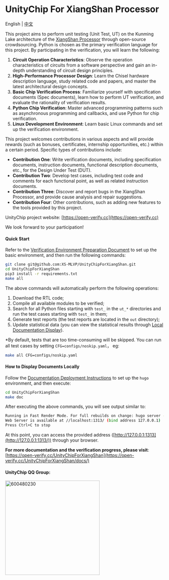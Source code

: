 # UnityChip For XiangShan Processor

English | [中文](/README.zh.md)

This project aims to perform unit testing (Unit Test, UT) on the Kunming Lake architecture of the [XiangShan Processor](https://github.com/OpenXiangShan/XiangShan) through open-source crowdsourcing. Python is chosen as the primary verification language for this project. By participating in the verification, you will learn the following:

1. **Circuit Operation Characteristics**: Observe the operation characteristics of circuits from a software perspective and gain an in-depth understanding of circuit design principles.
2. **High-Performance Processor Design**: Learn the Chisel hardware description language, study related code and papers, and master the latest architectural design concepts.
3. **Basic Chip Verification Process**: Familiarize yourself with specification documents (Spec documents), learn how to perform UT verification, and evaluate the rationality of verification results.
4. **Python Chip Verification**: Master advanced programming patterns such as asynchronous programming and callbacks, and use Python for chip verification.
5. **Linux Development Environment**: Learn basic Linux commands and set up the verification environment.

This project welcomes contributions in various aspects and will provide rewards (such as bonuses, certificates, internship opportunities, etc.) within a certain period. Specific types of contributions include:

- **Contribution One**: Write verification documents, including specification documents, instruction documents, functional description documents, etc., for the Design Under Test (DUT).
- **Contribution Two**: Develop test cases, including test code and comments for each functional point, as well as related instruction documents.
- **Contribution Three**: Discover and report bugs in the XiangShan Processor, and provide cause analysis and repair suggestions.
- **Contribution Four**: Other contributions, such as adding new features to the tools provided by this project.

UnityChip project website: [https://open-verify.cc](https://open-verify.cc)

We look forward to your participation!

#### Quick Start

Refer to the [Verification Environment Preparation Document](https://open-verify.cc/UnityChipForXiangShan/docs/01_verfiy_env/) to set up the basic environment, and then run the following commands:

```bash
git clone git@github.com:XS-MLVP/UnityChipForXiangShan.git
cd UnityChipForXiangShan
pip3 install -r requirements.txt
make all
```

The above commands will automatically perform the following operations:

1. Download the RTL code;
1. Compile all available modules to be verified;
1. Search for all Python files starting with `test_` in the `ut_*` directories and run the test cases starting with `test_` in them;
1. Generate test reports (the test reports are located in the `out` directory);
1. Update statistical data (you can view the statistical results through [Local Documentation Display](#how-to-display-documents-locally)).


*By default, tests that are too time-consuming will be skipped. You can run all test cases by setting `CFG=configs/noskip.yaml`， eg:

```bash
make all CFG=configs/noskip.yaml
```

#### How to Display Documents Locally

Follow the [Documentation Deployment Instructions](https://github.com/XS-MLVP/UnityChipForXiangShan/blob/main/documents/README.md) to set up the `hugo` environment, and then execute:

```bash
cd UnityChipForXiangShan
make doc
```

After executing the above commands, you will see output similar to:

```bash
Running in Fast Render Mode. For full rebuilds on change: hugo server --disableFastRender
Web Server is available at //localhost:1313/ (bind address 127.0.0.1)
Press Ctrl+C to stop
```

At this point, you can access the provided address ([http://127.0.0.1:1313](http://127.0.0.1:1313/)) through your browser.

**For more documentation and the verification progress, please visit**: [https://open-verify.cc/UnityChipForXiangShan](https://open-verify.cc/UnityChipForXiangShan/docs/)

#### UnityChip QQ Group:

<image src="/.github/image/600480230.jpg" alt="600480230" width=300px />
